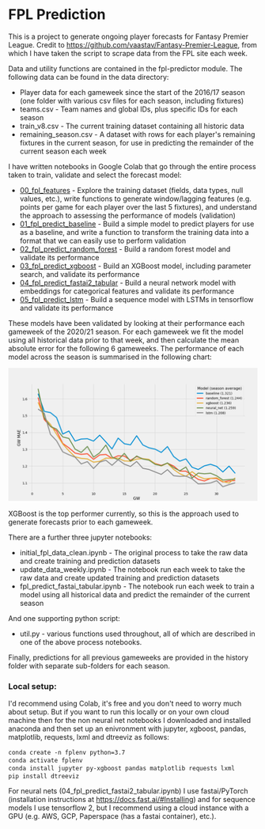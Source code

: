 # FPL Prediction
This is a project to generate ongoing player forecasts for Fantasy Premier League. Credit to https://github.com/vaastav/Fantasy-Premier-League, from which I have taken the script to scrape data from the FPL site each week.

Data and utility functions are contained in the fpl-predictor module. The following data can be found in the data directory:
+ Player data for each gameweek since the start of the 2016/17 season (one folder with various csv files for each season, including fixtures)
+ teams.csv - Team names and global IDs, plus specific IDs for each season
+ train_v8.csv - The current training dataset containing all historic data
+ remaining_season.csv - A dataset with rows for each player's remaining fixtures in the current season, for use in predicting the remainder of the current season each week

I have written notebooks in Google Colab that go through the entire process taken to train, validate and select the forecast model:
+ [00_fpl_features](https://colab.research.google.com/drive/1xB8uQTJh8Q2geJXEieaz-KoOUPUqyslP?usp=sharing) - Explore the training dataset (fields, data types, null values, etc.), write functions to generate window/lagging features (e.g. points per game for each player over the last 5 fixtures), and understand the approach to assessing the performance of models (validation)
+ [01_fpl_predict_baseline](https://colab.research.google.com/drive/1v5aUlrodDsHsSjNOuJeTY9hPFPLQlwup?usp=sharing) - Build a simple model to predict players for use as a baseline, and write a function to transform the training data into a format that we can easily use to perform validation
+ [02_fpl_predict_random_forest](https://colab.research.google.com/drive/1KFx7qyIMui8hha66LD7-L7Cv0i0y-eBs?usp=sharing) - Build a random forest model and validate its performance
+ [03_fpl_predict_xgboost](https://colab.research.google.com/drive/1B7fYyLZ9KsWfz3yTdrubC5qug4QKpQs_?usp=sharing) - Build an XGBoost model, including parameter search, and validate its performance
+ [04_fpl_predict_fastai2_tabular](https://colab.research.google.com/drive/1Rm5h-4fLInSOb_7wlXdR2krfSIXPGjvO?usp=sharing) - Build a neural network model with embeddings for categorical features and validate its performance
+ [05_fpl_predict_lstm](https://colab.research.google.com/drive/1Z46MeQt9PSkAgZcIFgOuX3S1xBlUHD1v?usp=sharing) - Build a sequence model with LSTMs in tensorflow and validate its performance

These models have been validated by looking at their performance each gameweek of the 2020/21 season. For each gameweek we fit the model using all historical data prior to that week, and then calculate the mean absolute error for the following 6 gameweeks. The performance of each model across the season is summarised in the following chart:

![comparison chart](charts/comparison_chart.png)

XGBoost is the top performer currently, so this is the approach used to generate forecasts prior to each gameweek.

There are a further three jupyter notebooks:
+ initial_fpl_data_clean.ipynb - The original process to take the raw data and create training and prediction datasets
+ update_data_weekly.ipynb - The notebook run each week to take the raw data and create updated training and prediction datasets
+ fpl_predict_fastai_tabular.ipynb - The notebook run each week to train a model using all historical data and predict the remainder of the current season

And one supporting python script:
+ util.py - various functions used throughout, all of which are described in one of the above process notebooks.

Finally, predictions for all previous gameweeks are provided in the history folder with separate sub-folders for each season.

### Local setup:

I'd recommend using Colab, it's free and you don't need to worry much about setup. But if you want to run this locally or on your own cloud machine then for the non neural net notebooks I downloaded and installed anaconda and then set up an enivronment with jupyter, xgboost, pandas, matplotlib, requests, lxml and dtreeviz as follows:

```
conda create -n fplenv python=3.7
conda activate fplenv
conda install jupyter py-xgboost pandas matplotlib requests lxml
pip install dtreeviz
```

For neural nets (04_fpl_predict_fastai2_tabular.ipynb) I use fastai/PyTorch (installation instructions at https://docs.fast.ai/#Installing) and for sequence models I use tensorflow 2, but I recommend using a cloud instance with a GPU (e.g. AWS, GCP, Paperspace (has a fastai container), etc.).
